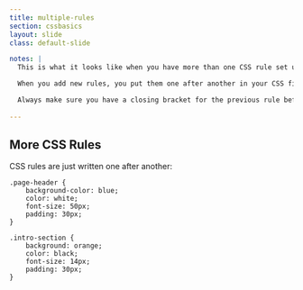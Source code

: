 ```yaml
---
title: multiple-rules
section: cssbasics
layout: slide
class: default-slide

notes: |
  This is what it looks like when you have more than one CSS rule set up.

  When you add new rules, you put them one after another in your CSS file. 

  Always make sure you have a closing bracket for the previous rule before starting a new one!
  
---
```


## More CSS Rules

CSS rules are just written one after another:

	.page-header {
		background-color: blue;
        color: white;
        font-size: 50px;
        padding: 30px;
	}

	.intro-section {
		background: orange;
        color: black;
        font-size: 14px;
        padding: 30px;
	}
